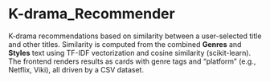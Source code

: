 # K-drama_Recommender
K-drama recommendations based on similarity between a user-selected title and other titles. Similarity is computed from the combined **Genres** and **Styles** text using TF-IDF vectorization and cosine similarity (scikit-learn). The frontend renders results as cards with genre tags and “platform” (e.g., Netflix, Viki), all driven by a CSV dataset.
